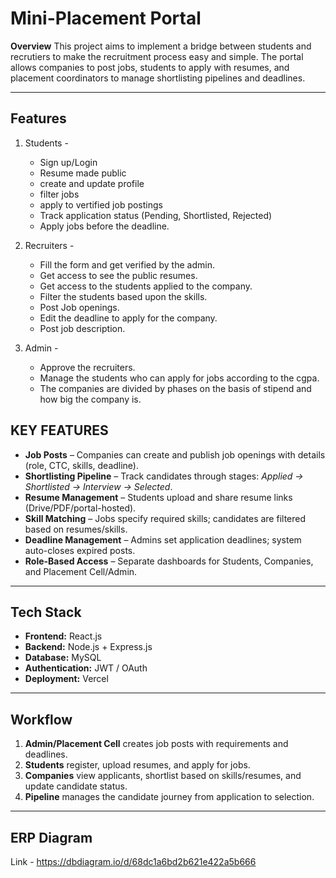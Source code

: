 #  Mini-Placement Portal


**Overview**
 This project aims to implement a bridge between students and recrutiers to make the recruitment process easy and simple. The portal allows companies to post jobs, students to apply with resumes, and placement coordinators to manage shortlisting pipelines and deadlines.

---

## Features

1. Students -
   
   - Sign up/Login
   - Resume made public
   - create and update profile
   - filter jobs
   - apply to vertified job postings
   - Track application status (Pending, Shortlisted, Rejected)
   - Apply jobs before the deadline.
  
2. Recruiters -

   - Fill the form and get verified by the admin.
   - Get access to see the public resumes.
   - Get access to the students applied to the company.
   - Filter the students based upon the skills.
   - Post Job openings.
   - Edit the deadline to apply for the company.
   - Post job description.

3. Admin -

   - Approve the recruiters.
   - Manage the students who can apply for jobs according to the cgpa.
   - The companies are divided by phases on the basis of stipend and how big the           company is.
  
  ## KEY FEATURES

  
- **Job Posts** – Companies can create and publish job openings with details (role, CTC, skills, deadline).  
- **Shortlisting Pipeline** – Track candidates through stages: *Applied → Shortlisted → Interview → Selected*.  
- **Resume Management** – Students upload and share resume links (Drive/PDF/portal-hosted).  
- **Skill Matching** – Jobs specify required skills; candidates are filtered based on resumes/skills.  
- **Deadline Management** – Admins set application deadlines; system auto-closes expired posts.  
- **Role-Based Access** – Separate dashboards for Students, Companies, and Placement Cell/Admin.  

---

##  Tech Stack

- **Frontend:** React.js 
- **Backend:** Node.js + Express.js  
- **Database:** MySQL  
- **Authentication:** JWT / OAuth  
- **Deployment:** Vercel  

---

##  Workflow

1. **Admin/Placement Cell** creates job posts with requirements and deadlines.  
2. **Students** register, upload resumes, and apply for jobs.  
3. **Companies** view applicants, shortlist based on skills/resumes, and update candidate status.  
4. **Pipeline** manages the candidate journey from application to selection.  

---
## ERP Diagram

Link - https://dbdiagram.io/d/68dc1a6bd2b621e422a5b666
